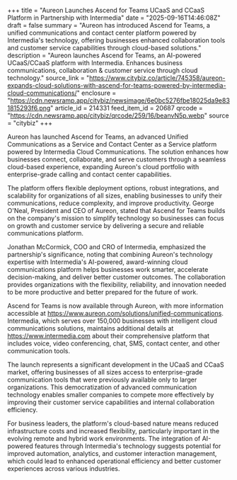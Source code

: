 +++
title = "Aureon Launches Ascend for Teams UCaaS and CCaaS Platform in Partnership with Intermedia"
date = "2025-09-16T14:46:08Z"
draft = false
summary = "Aureon has introduced Ascend for Teams, a unified communications and contact center platform powered by Intermedia's technology, offering businesses enhanced collaboration tools and customer service capabilities through cloud-based solutions."
description = "Aureon launches Ascend for Teams, an AI-powered UCaaS/CCaaS platform with Intermedia. Enhances business communications, collaboration & customer service through cloud technology."
source_link = "https://www.citybiz.co/article/745358/aureon-expands-cloud-solutions-with-ascend-for-teams-powered-by-intermedia-cloud-communications/"
enclosure = "https://cdn.newsramp.app/citybiz/newsimage/6e0bc5276fbe18025da9e831815293f6.png"
article_id = 214331
feed_item_id = 20687
qrcode = "https://cdn.newsramp.app/citybiz/qrcode/259/16/beanvN5p.webp"
source = "citybiz"
+++

<p>Aureon has launched Ascend for Teams, an advanced Unified Communications as a Service and Contact Center as a Service platform powered by Intermedia Cloud Communications. The solution enhances how businesses connect, collaborate, and serve customers through a seamless cloud-based experience, expanding Aureon's cloud portfolio with enterprise-grade calling and contact center capabilities.</p><p>The platform offers flexible deployment options, robust integrations, and scalability for organizations of all sizes, enabling businesses to unify their communications, reduce complexity, and improve productivity. George O'Neal, President and CEO of Aureon, stated that Ascend for Teams builds on the company's mission to simplify technology so businesses can focus on growth and customer service by delivering a secure and reliable communications platform.</p><p>Jonathan McCormick, COO and CRO of Intermedia, emphasized the partnership's significance, noting that combining Aureon's technology expertise with Intermedia's AI-powered, award-winning cloud communications platform helps businesses work smarter, accelerate decision-making, and deliver better customer outcomes. The collaboration provides organizations with the flexibility, reliability, and innovation needed to be more productive and better prepared for the future of work.</p><p>Ascend for Teams is now available through Aureon, with more information accessible at <a href="https://www.aureon.com/solutions/unified-communications" rel="nofollow" target="_blank">https://www.aureon.com/solutions/unified-communications</a>. Intermedia, which serves over 150,000 businesses with intelligent cloud communications solutions, maintains additional details at <a href="https://www.intermedia.com" rel="nofollow" target="_blank">https://www.intermedia.com</a> about their comprehensive platform that includes voice, video conferencing, chat, SMS, contact center, and other communication tools.</p><p>The launch represents a significant development in the UCaaS and CCaaS market, offering businesses of all sizes access to enterprise-grade communication tools that were previously available only to larger organizations. This democratization of advanced communication technology enables smaller companies to compete more effectively by improving their customer service capabilities and internal collaboration efficiency.</p><p>For business leaders, the platform's cloud-based nature means reduced infrastructure costs and increased flexibility, particularly important in the evolving remote and hybrid work environments. The integration of AI-powered features through Intermedia's technology suggests potential for improved automation, analytics, and customer interaction management, which could lead to enhanced operational efficiency and better customer experiences across various industries.</p>